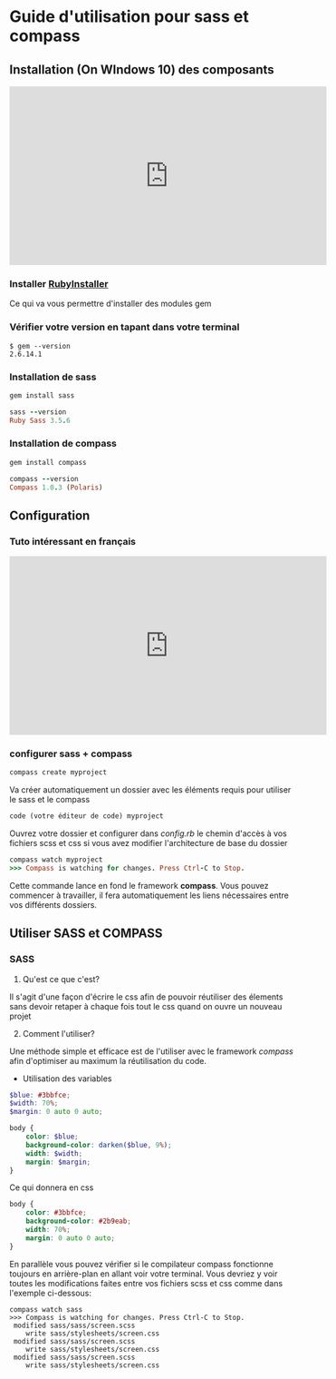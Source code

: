 # Guide d'utilisation pour sass et compass

## Installation (On WIndows 10) des composants

<iframe width="560" height="315" src="https://www.youtube.com/embed/wKuGWmX1XPs" frameborder="0" allow="autoplay; encrypted-media" allowfullscreen></iframe>

### Installer [RubyInstaller](https://rubyinstaller.org/)

Ce qui va vous permettre d'installer des modules gem
### Vérifier votre version en tapant dans votre terminal
```
$ gem --version
2.6.14.1
```
### Installation de sass
``` ruby
gem install sass
```
``` ruby
sass --version
Ruby Sass 3.5.6
```
### Installation de compass
``` ruby
gem install compass 
```
``` ruby
compass --version
Compass 1.0.3 (Polaris)
```
## Configuration

### Tuto intéressant en français
<iframe width="560" height="315" src="https://www.youtube.com/embed/DrrVjpMUxxU" frameborder="0" allow="autoplay; encrypted-media" allowfullscreen></iframe>

### configurer sass + compass
``` ruby
compass create myproject
 ```
 Va créer automatiquement un dossier avec les éléments requis pour utiliser le sass et le compass
 ``` ruby
code (votre éditeur de code) myproject
 ```
 Ouvrez votre dossier et configurer dans *config.rb* le chemin d'accès à vos fichiers scss et css si vous avez modifier l'architecture de base du dossier
  ``` ruby
compass watch myproject
>>> Compass is watching for changes. Press Ctrl-C to Stop.
 ```
 Cette commande lance en fond le framework **compass**. Vous pouvez commencer à travailler, il fera automatiquement les liens nécessaires entre vos différents dossiers.

## Utiliser SASS et COMPASS

### SASS

1. Qu'est ce que c'est?

Il s'agit d'une façon d'écrire le css afin de pouvoir réutiliser des élements sans devoir retaper à chaque fois tout le css quand on ouvre un nouveau projet

2. Comment l'utiliser?

Une méthode simple et efficace est de l'utiliser avec le framework *compass* afin d'optimiser au maximum la réutilisation du code. 

* Utilisation des variables

``` scss
$blue: #3bbfce;
$width: 70%;
$margin: 0 auto 0 auto; 

body {
    color: $blue;
    background-color: darken($blue, 9%);
    width: $width;
    margin: $margin;
}
```
Ce qui donnera en css
```css
body {
    color: #3bbfce;
    background-color: #2b9eab;
    width: 70%;
    margin: 0 auto 0 auto;
}
```
En parallèle vous pouvez vérifier si le compilateur compass fonctionne toujours en arrière-plan en allant voir votre terminal.
Vous devriez y voir toutes les modifications faites entre vos fichiers scss et css comme dans l'exemple ci-dessous:

```
compass watch sass
>>> Compass is watching for changes. Press Ctrl-C to Stop.
 modified sass/sass/screen.scss
    write sass/stylesheets/screen.css
 modified sass/sass/screen.scss
    write sass/stylesheets/screen.css
 modified sass/sass/screen.scss
    write sass/stylesheets/screen.css
 ```



